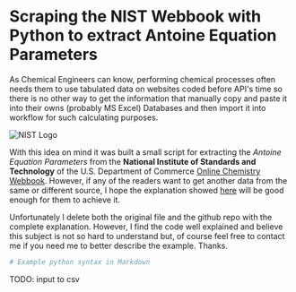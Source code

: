 # Scraping the NIST Webbook with Python to extract Antoine Equation Parameters

As Chemical Engineers can know, performing chemical processes often needs them to use tabulated data on websites coded before API's time so there is no other way to get the information that manually copy and paste it into their owns (probably MS Excel) Databases and then import it into workflow for such calculating purposes.

![NIST Logo](img/nist.png)

With this idea on mind it was built a small script for extracting the _Antoine Equation Parameters_ from the **National Institute of Standards and Technology** of the U.S. Department of Commerce [Online Chemistry Webbook](https://webbook.nist.gov/chemistry/). However, if any of the readers want to get another data from the same or different source, I hope the explanation showed [here](https://oscarcontrerasnavas.github.io/python/nist-web-book-scraping.html) will be good enough for them to achieve it.

Unfortunately I delete both the original file and the github repo with the complete explanation. However, I find the code well explained and believe this subject is not so hard to understand but, of course feel free to contact me if you need me to better describe the example. Thanks.

```python
# Example python syntax in Markdown
```

TODO: input to csv
